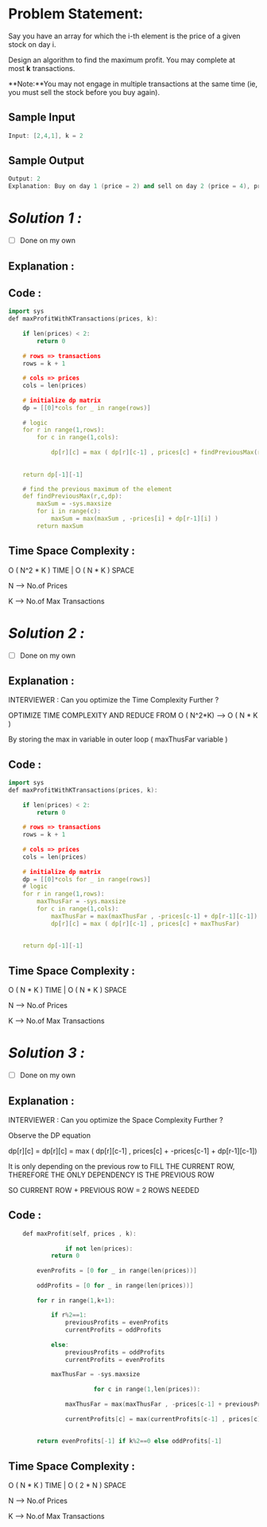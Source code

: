 # Problem Statement:

Say you have an array for which the i-th element is the price of a given stock on day i.

Design an algorithm to find the maximum profit. You may complete at most **k** transactions.

**Note:**You may not engage in multiple transactions at the same time (ie, you must sell the stock before you buy again).

## Sample Input

```cpp
Input: [2,4,1], k = 2
```

## Sample Output

```cpp
Output: 2
Explanation: Buy on day 1 (price = 2) and sell on day 2 (price = 4), profit = 4-2 = 2.
```

# *Solution 1 :*

- [ ]  Done on my own

## Explanation :

## Code :

```cpp
import sys
def maxProfitWithKTransactions(prices, k):
	
	if len(prices) < 2:
		return 0
    
	# rows => transactions
	rows = k + 1
	
	# cols => prices
	cols = len(prices)
	
	# initialize dp matrix
	dp = [[0]*cols for _ in range(rows)]
	
	# logic
	for r in range(1,rows):
		for c in range(1,cols):
			
			dp[r][c] = max ( dp[r][c-1] , prices[c] + findPreviousMax(r,c,dp))
			
	
	return dp[-1][-1]

	# find the previous maximum of the element
	def findPreviousMax(r,c,dp):
		maxSum = -sys.maxsize
		for i in range(c):
			maxSum = max(maxSum , -prices[i] + dp[r-1][i] )
		return maxSum
```

## Time Space Complexity :

O ( N^2 * K ) TIME | O ( N * K ) SPACE

N —> No.of Prices

K —> No.of Max Transactions

# *Solution 2 :*

- [ ]  Done on my own

## Explanation :

INTERVIEWER :  Can you optimize the Time Complexity Further ?

OPTIMIZE TIME COMPLEXITY AND REDUCE FROM O ( N^2*K) —> O ( N * K )

By storing the max in variable in outer loop ( maxThusFar variable )

## Code :

```cpp
import sys
def maxProfitWithKTransactions(prices, k):
	
	if len(prices) < 2:
		return 0
    
	# rows => transactions
	rows = k + 1
	
	# cols => prices
	cols = len(prices)
	
	# initialize dp matrix
	dp = [[0]*cols for _ in range(rows)]
	# logic
	for r in range(1,rows):
		maxThusFar = -sys.maxsize
		for c in range(1,cols):
			maxThusFar = max(maxThusFar , -prices[c-1] + dp[r-1][c-1])
			dp[r][c] = max ( dp[r][c-1] , prices[c] + maxThusFar)
			
	
	return dp[-1][-1]
```

## Time Space Complexity :

O ( N * K ) TIME | O ( N * K ) SPACE

N —> No.of Prices

K —> No.of Max Transactions

# *Solution 3 :*

- [ ]  Done on my own

## Explanation :

INTERVIEWER :  Can you optimize the Space Complexity Further ?

Observe the DP equation

dp[r][c] = dp[r][c] = max ( dp[r][c-1] , prices[c] +  -prices[c-1] + dp[r-1][c-1])

It is only depending on the previous row to FILL THE CURRENT ROW, THEREFORE THE ONLY DEPENDENCY IS THE PREVIOUS ROW

SO CURRENT ROW + PREVIOUS ROW = 2 ROWS NEEDED

## Code :

```cpp
	def maxProfit(self, prices , k):
			
				if not len(prices):
            return 0
        
        evenProfits = [0 for _ in range(len(prices))]
        
        oddProfits = [0 for _ in range(len(prices))]
        
        for r in range(1,k+1):
            
            if r%2==1:
                previousProfits = evenProfits
                currentProfits = oddProfits
                
            else:
                previousProfits = oddProfits
                currentProfits = evenProfits
                
            maxThusFar = -sys.maxsize
            
						for c in range(1,len(prices)):
                
                maxThusFar = max(maxThusFar , -prices[c-1] + previousProfits[c-1] )
                
                currentProfits[c] = max(currentProfits[c-1] , prices[c] + maxThusFar)
                
            
        return evenProfits[-1] if k%2==0 else oddProfits[-1]
```

## Time Space Complexity :

O ( N * K ) TIME | O ( 2 * N ) SPACE

N —> No.of Prices

K —> No.of Max Transactions